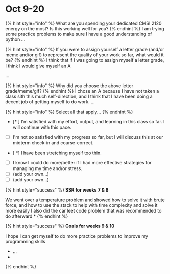 # Oct 9-20

{% hint style="info" %}
What are you spending your dedicated CMSI 2120 energy on the most? Is this working well for you?
{% endhint %}
I am trying some practice problems to make sure I have a good understanding of python
...

{% hint style="info" %}
If you were to assign yourself a letter grade (and/or meme and/or gif) to represent the quality of your work so far, what would it be?
{% endhint %}
I think that if I was going to assign myself a letter grade, I think I would give myself an A

...

{% hint style="info" %}
Why did you choose the above letter grade/meme/gif?
{% endhint %}
I chose an A because I have not taken a class sith this much self-direction, and I think that I have been doing a decent job of getting myself to do work.
...

{% hint style="info" %}
Select all that apply...
{% endhint %}

* [* ] I'm satisfied with my effort, output, and learning in this class so far. I will continue with this pace.
* [ ] I'm not so satisfied with my progress so far, but I will discuss this at our midterm check-in and course-correct.
* [ *] I have been stretching myself too thin.
* [ ] I know I could do more/better if I had more effective strategies for managing my time and/or stress.
* [ ] (add your own...)
* [ ] (add your own...)

{% hint style="success" %}
**SSR for weeks 7 & 8**

We went over a temperature problem and showed how to solve it with brute force, and how to use the stack to help with time complexity and solve it more easily
I also did the car leet code problem that was recommended to do afterward 
*
{% endhint %}

{% hint style="success" %}
**Goals for weeks 9 & 10**

I hope I can get myself to do more practice problems to improve my programming skills
* ...
*
{% endhint %}

